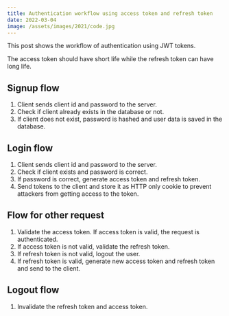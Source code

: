 ```yaml
---
title: Authentication workflow using access token and refresh token
date: 2022-03-04
image: /assets/images/2021/code.jpg
---
```


This post shows the workflow of authentication using JWT tokens.

The access token should have short life while the refresh token can have long life.

## Signup flow

1. Client sends client id and password to the server.
2. Check if client already exists in the database or not.
3. If client does not exist, password is hashed and user data is saved in the database.

## Login flow

1. Client sends client id and password to the server.
2. Check if client exists and password is correct.
3. If password is correct, generate access token and refresh token.
4. Send tokens to the client and store it as HTTP only cookie to prevent attackers from getting access to the token.

## Flow for other request

1. Validate the access token. If access token is valid, the request is authenticated.
2. If access token is not valid, validate the refresh token.
3. If refresh token is not valid, logout the user.
4. If refresh token is valid, generate new access token and refresh token and send to the client.

## Logout flow

1. Invalidate the refresh token and access token.
